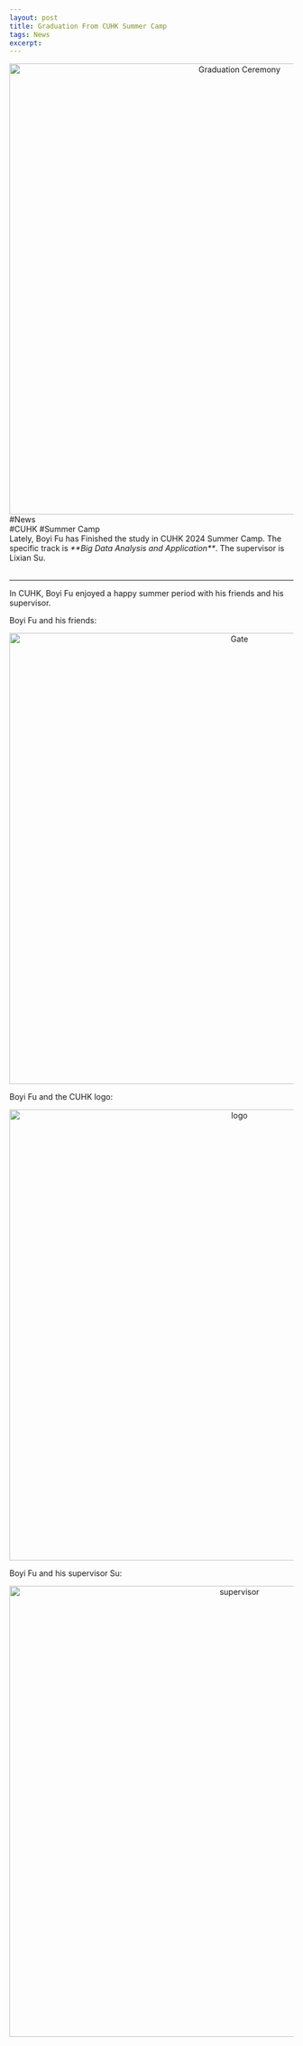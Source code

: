 ```yaml
---
layout: post
title: Graduation From CUHK Summer Camp
tags: News
excerpt: 
---
```


<div align="center">
  <img src="{{ site.baseurl }}/images/FunBlog/groupphoto.JPG" alt="Graduation Ceremony" width="800"/>
</div>
<div class="tooltip-container-lightblue">
  <span class="text-lightblue">#News</span>
</div><div class="tooltip-container-red"><span class="text-red">#CUHK</span> <span class="text-red">#Summer Camp</span> </div>
Lately, Boyi Fu has Finished the study in CUHK 2024 Summer Camp. The specific track is <i>**Big Data Analysis and Application**</i>. The supervisor is Lixian Su. <br/>
<br/>

---

In CUHK, Boyi Fu enjoyed a happy summer period with his friends and his supervisor.<br/>

Boyi Fu and his friends:
<div align="center">
  <img src="{{ site.baseurl }}/images/FunBlog/groupphoto2.jpg" alt="Gate" width="800"/>
</div>

Boyi Fu and the CUHK logo:
<div align="center">
  <img src="{{ site.baseurl }}/images/FunBlog/singleCUHK.jpg" alt="logo" width="800"/>
</div>

Boyi Fu and his supervisor Su:
<div align="center">
  <img src="{{ site.baseurl }}/images/FunBlog/Supervisor.jpg" alt="supervisor" width="800"/>
</div>
